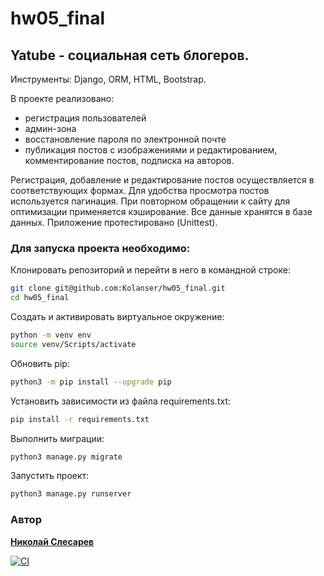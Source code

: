 # hw05_final

## Yatube - социальная сеть блогеров.
Инструменты: Django, ORM, HTML, Bootstrap.

В проекте реализовано:
* регистрация пользователей
* админ-зона
* восстановление пароля по электронной почте
* публикация постов с изображениями и редактированием, комментирование постов, подписка на авторов.

Регистрация, добавление и редактирование постов осуществляется в соответствующих формах. Для удобства просмотра постов используется пагинация. При повторном обращении к сайту для оптимизации применяется кэширование. Все данные хранятся в базе данных. Приложение протестировано (Unittest).

### Для запуска проекта необходимо:

Клонировать репозиторий и перейти в него в командной строке:

```sh
git clone git@github.com:Kolanser/hw05_final.git
cd hw05_final
```

Cоздать и активировать виртуальное окружение:

```sh
python -m venv env
source venv/Scripts/activate
```

Обновить pip:

```sh
python3 -m pip install --upgrade pip
```

Установить зависимости из файла requirements.txt:

```sh
pip install -r requirements.txt
```

Выполнить миграции:

```sh
python3 manage.py migrate
```

Запустить проект:
```sh
python3 manage.py runserver
```
 ### Автор
[**Николай Слесарев**](github.com/Kolanser)

[![CI](https://github.com/yandex-praktikum/hw05_final/actions/workflows/python-app.yml/badge.svg?branch=master)](https://github.com/yandex-praktikum/hw05_final/actions/workflows/python-app.yml)